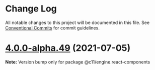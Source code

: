 # Change Log

All notable changes to this project will be documented in this file.
See [Conventional Commits](https://conventionalcommits.org) for commit guidelines.

# [4.0.0-alpha.49](https://github.com/code11/engine/compare/v4.0.0-alpha.46...v4.0.0-alpha.49) (2021-07-05)

**Note:** Version bump only for package @c11/engine.react-components
